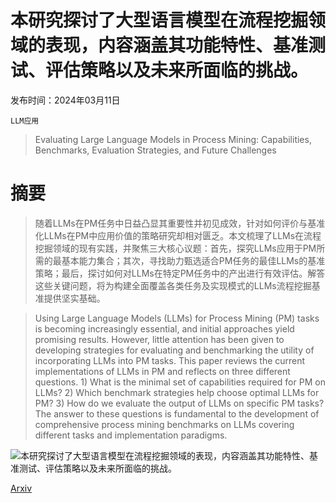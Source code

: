 # 本研究探讨了大型语言模型在流程挖掘领域的表现，内容涵盖其功能特性、基准测试、评估策略以及未来所面临的挑战。

发布时间：2024年03月11日

`LLM应用`

> Evaluating Large Language Models in Process Mining: Capabilities, Benchmarks, Evaluation Strategies, and Future Challenges

# 摘要

> 随着LLMs在PM任务中日益凸显其重要性并初见成效，针对如何评价与基准化LLMs在PM中应用价值的策略研究却相对匮乏。本文梳理了LLMs在流程挖掘领域的现有实践，并聚焦三大核心议题：首先，探究LLMs应用于PM所需的最基本能力集合；其次，寻找助力甄选适合PM任务的最佳LLMs的基准策略；最后，探讨如何对LLMs在特定PM任务中的产出进行有效评估。解答这些关键问题，将为构建全面覆盖各类任务及实现模式的LLMs流程挖掘基准提供坚实基础。

> Using Large Language Models (LLMs) for Process Mining (PM) tasks is becoming increasingly essential, and initial approaches yield promising results. However, little attention has been given to developing strategies for evaluating and benchmarking the utility of incorporating LLMs into PM tasks. This paper reviews the current implementations of LLMs in PM and reflects on three different questions. 1) What is the minimal set of capabilities required for PM on LLMs? 2) Which benchmark strategies help choose optimal LLMs for PM? 3) How do we evaluate the output of LLMs on specific PM tasks? The answer to these questions is fundamental to the development of comprehensive process mining benchmarks on LLMs covering different tasks and implementation paradigms.

![本研究探讨了大型语言模型在流程挖掘领域的表现，内容涵盖其功能特性、基准测试、评估策略以及未来所面临的挑战。](../../../paper_images/2403.06749/paper_outline2.png)

[Arxiv](https://arxiv.org/abs/2403.06749)